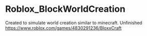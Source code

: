 # Roblox_BlockWorldCreation
Created to simulate world creation similar to minecraft. Unfinished
https://www.roblox.com/games/4830291236/BloxxCraft

